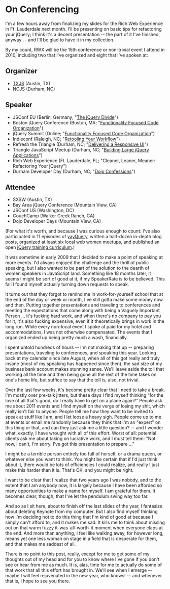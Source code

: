 # On Conferencing

I'm a few hours away from finalizing my slides for the Rich Web Experience in Ft. Lauderdale next month. I'll be presenting on basic tips for refactoring your jQuery; I think it's a decent presentation -- the part of it I've finished, anyway -- and I'll be glad to have it in my collection.

By my count, RWX will be the 15th conference or non-trivial event I attend in 2010, including two that I've organized and eight that I've spoken at:

## Organizer
- [TXJS](http://texasjavascript.com) (Austin, TX)
- NCJS (Durham, NC)

## Speaker
- JSConf EU (Berlin, Germany; "[The jQuery Divide](http://www.slideshare.net/rmurphey/the-jquery-divide-5287573)")
- Boston jQuery Conference (Boston, MA; "[Functionality Focused Code Organization](http://www.slideshare.net/rmurphey/functionality-basedorg)")
- jQuery Summit (Online; "[Functionality Focused Code Organization](http://www.slideshare.net/rmurphey/functionality-basedorg)")
- Indieconf (Raleigh, NC; "[Retooling Your Workflow](http://www.slideshare.net/rmurphey/retooling-your-workflow)")
- Refresh the Triangle (Durham, NC; "[Delivering a Responsive UI](http://www.slideshare.net/rmurphey/delivering-a-responsive-ui)")
- Triangle JavaScript Meetup (Durham, NC; "[Building Large jQuery Applications](http://www.slideshare.net/rmurphey/building-large-jquery-applications)")
- Rich Web Experience (Ft. Lauderdale, FL; "Cleaner, Leaner, Meaner: Refactoring Your jQuery")
- Durham Developer Day (Durham, NC; "[Dojo Confessions](http://www.slideshare.net/rmurphey/dojo-confessions)")

## Attendee
- SXSW (Austin, TX)
- Bay Area jQuery Conference (Mountain View, CA)
- JSConf US (Washington, DC)
- CouchCamp (Walker Creek Ranch, CA)
- Dojo Developer Days (Mountain View, CA)

(For what it's worth, and because I was curious enough to count: I've also participated in 11 episodes of [yayQuery](http://yayquery.com), written a half-dozen in-depth blog posts, organized at least six local web women meetups, and published an open [jQuery training curriculum](http://jqfundamentals.com/book/book.html).)

It was sometime in early 2009 that I decided to make a point of speaking at more events. I'd always enjoyed the challenge and the thrill of public speaking, but I also wanted to be part of the solution to the dearth of women speakers in JavaScript land. Something like 18 months later, it seems I might be sort of good at it, if my SpeakerRate is to be believed. This fall I found myself actually turning down requests to speak.

It turns out that they forgot to remind me in work-for-yourself school that at the end of the day or week or month, I've still gotta make some money now and then. Putting together presentations and traveling to conferences and meeting the expectations that come along with being a Vaguely Important Person ... it's fucking hard work, and when there's no company to pay you for it, it's also fucking expensive, even if it theoretically brings in work in the long run. While every non-local event I spoke at paid for my hotel and accommodations, I was not otherwise compensated. The events that I organized ended up being pretty much a wash, financially.

I spent untold hundreds of hours -- I'm not making that up -- preparing presentations, traveling to conferences, and speaking this year. Looking back at my calendar since late August, when all of this got really and truly insane (most of my speaking has happened since then), the sad size of my business bank account makes stunning sense. We'll leave aside the toll that working all the time and then being gone all the rest of the time takes on one's home life, but suffice to say that the toll is, also, not trivial.

Over the last few weeks, it's become pretty clear that I need to take a break. I'm mostly over pre-talk jitters, but these days I find myself thinking "for the love of all that's good, do I really have to get on a plane again?" People ask me about 2011 events and I find myself on the verge of losing my shit, which really isn't fair to anyone. People tell me how they want to be invited to speak at stuff like I am, and I let loose a heavy sigh. People come up to me at events or email me randomly because they think that I'm an "expert" on this thing or that, and can they just ask me a little question? -- and I wonder what, exactly, I have wrought with all of this effort. Worst of all: potential clients ask me about taking on lucrative work, and I must tell them: "Not now, I can't, I'm sorry. I've got this presentation to prepare ..."

I might be a terrible person entirely too full of herself, or a drama queen, or whatever else you want to think. You might be certain that if I'd just think about it, there would be lots of efficiencies I could realize, and really I just make this harder than it is. That's OK, and you might be right.

I want to be clear that I realize that two years ago I was nobody, and to the extent that I am anybody now, it is largely because I have been afforded so many opportunities to make a name for myself. I am grateful for them. It becomes clear, though, that I've let the pendulum swing way too far.

And so as I sit here, about to finish off the last slides of the year, I fantasize about deleting Keynote from my computer. But I also find myself thinking how I'm deciding not to do this thing that I'm kind of good at because I simply can't afford to, and it makes me sad. It kills me to think about missing out on that warm fuzzy it-was-all-worth-it moment when everyone claps at the end. And more than anything, I feel like walking away, for however long, means yet one less woman on stage in a field that is desperate for them, and that makes me saddest of all.

There is no point to this post, really, except for me to get some of my thoughts out of my head and for you to know where I've gone if you don't see or hear from me as much. It is, alas, time for me to actually do some of that work that all this effort has brought in. We'll see when I emerge -- maybe I will feel rejuvenated in the new year, who knows! -- and whenever that is, I hope to see you there.
